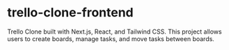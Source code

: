 # trello-clone-frontend
Trello Clone built with Next.js, React, and Tailwind CSS. This project allows users to create boards, manage tasks, and move tasks between boards.
